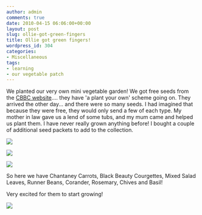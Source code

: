 ```yaml
---
author: admin
comments: true
date: 2010-04-15 06:06:00+00:00
layout: post
slug: ollie-got-green-fingers
title: Ollie got green fingers!
wordpress_id: 304
categories:
- Miscellaneous
tags:
- learning
- our vegetable patch
---
```


We planted our very own mini vegetable garden!  We got free seeds from the [CBBC website](http://www.bbc.co.uk/gardening/digin/apply_for_seeds/).... they have 'a plant your own' scheme going on.  They arrived the other day... and there were so many seeds.  I had imagined that because they were free, they would only send a few of each type.  My mother in law gave us a lend of some tubs, and my mum came and helped us plant them.  I have never really grown anything before!  I bought a couple of additional seed packets to add to the collection.

  


[![](http://farm3.static.flickr.com/2744/4520273146_a877a1a904_b.jpg)](http://farm3.static.flickr.com/2744/4520273146_a877a1a904_b.jpg)

  


[![](http://farm3.static.flickr.com/2793/4520274154_a126e74011_b.jpg)](http://farm3.static.flickr.com/2793/4520274154_a126e74011_b.jpg)

  


[![](http://farm3.static.flickr.com/2715/4519641351_81717df79e_b.jpg)](http://farm3.static.flickr.com/2715/4519641351_81717df79e_b.jpg)

  


So here we have Chantaney Carrots, Black Beauty Courgettes, Mixed Salad Leaves, Runner Beans, Corander, Rosemary, Chives and Basil!

  


Very excited for them to start growing!

![](https://blogger.googleusercontent.com/tracker/251139911615938991-4476008180704489065?l=www.outmumbered.com)
